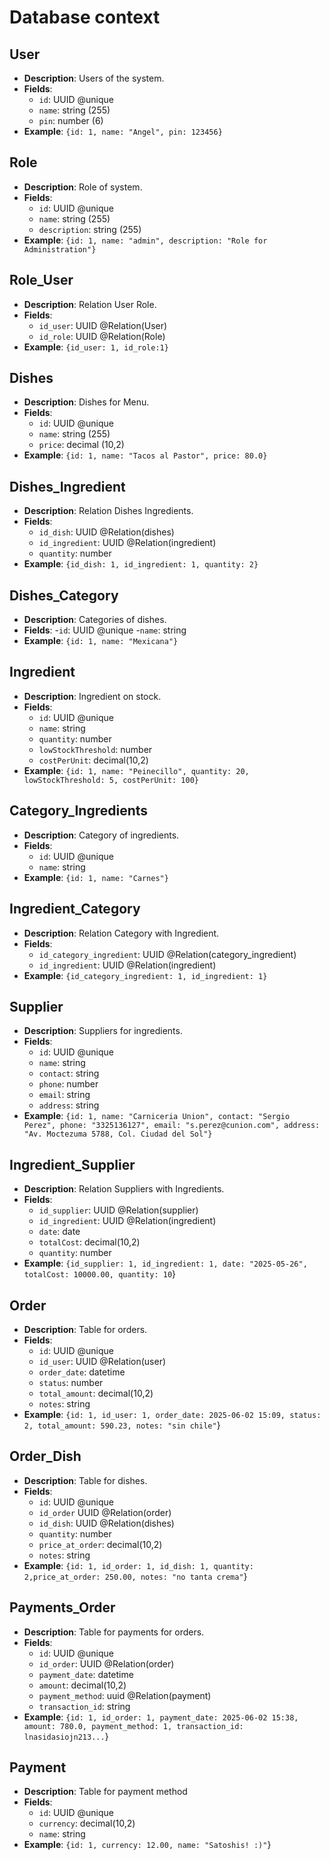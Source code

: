 # Database context

## User
- **Description**: Users of the system.
- **Fields**:
    - `id`: UUID @unique
    - `name`: string (255)
    - `pin`: number (6)
- **Example**: `{id: 1, name: "Angel", pin: 123456}`

## Role
- **Description**: Role of system.
- **Fields**:
    - `id`: UUID @unique
    - `name`: string (255)
    - `description`: string (255)
- **Example**: `{id: 1, name: "admin", description: "Role for Administration"}`

## Role_User
- **Description**: Relation User Role.
- **Fields**:
    - `id_user`: UUID @Relation(User)
    - `id_role`: UUID @Relation(Role)
- **Example**: `{id_user: 1, id_role:1}`

## Dishes
- **Description**: Dishes for Menu.
- **Fields**:
    - `id`: UUID @unique
    - `name`: string (255)
    - `price`: decimal (10,2)
- **Example**: `{id: 1, name: "Tacos al Pastor", price: 80.0}`

## Dishes_Ingredient
- **Description**: Relation Dishes Ingredients.
- **Fields**:
    - `id_dish`: UUID @Relation(dishes)
    - `id_ingredient`: UUID @Relation(ingredient)
    - `quantity`: number
- **Example**: `{id_dish: 1, id_ingredient: 1, quantity: 2}`


## Dishes_Category
- **Description**: Categories of dishes.
- **Fields**:
    -`id`: UUID @unique
    -`name`: string
- **Example**: `{id: 1, name: "Mexicana"}`

## Ingredient 
- **Description**: Ingredient on stock.
- **Fields**: 
    - `id`: UUID @unique
    - `name`: string
    - `quantity`: number
    - `lowStockThreshold`: number
    - `costPerUnit`: decimal(10,2)
- **Example**: `{id: 1, name: "Peinecillo", quantity: 20, lowStockThreshold: 5, costPerUnit: 100}`

## Category_Ingredients
- **Description**: Category of ingredients.
- **Fields**:
    - `id`: UUID @unique
    - `name`: string
- **Example**: `{id: 1, name: "Carnes"}`

## Ingredient_Category
- **Description**: Relation Category with Ingredient.
- **Fields**: 
    - `id_category_ingredient`: UUID @Relation(category_ingredient)
    - `id_ingredient`: UUID @Relation(ingredient)
- **Example**: `{id_category_ingredient: 1, id_ingredient: 1}`

## Supplier
- **Description**: Suppliers for ingredients.
- **Fields**:
    - `id`: UUID @unique
    - `name`: string
    - `contact`: string
    - `phone`: number
    - `email`: string
    - `address`: string
- **Example**: `{id: 1, name: "Carniceria Union", contact: "Sergio Perez", phone: "3325136127", email: "s.perez@cunion.com", address: "Av. Moctezuma 5788, Col. Ciudad del Sol"}`

## Ingredient_Supplier
- **Description**: Relation Suppliers with Ingredients.
- **Fields**:
    - `id_supplier`: UUID @Relation(supplier)
    - `id_ingredient`: UUID @Relation(ingredient)
    - `date`: date
    - `totalCost`: decimal(10,2)
    - `quantity`: number
- **Example**: `{id_supplier: 1, id_ingredient: 1, date: "2025-05-26", totalCost: 10000.00, quantity: 10`}

## Order
- **Description**: Table for orders.
- **Fields**:
    - `id`: UUID @unique
    - `id_user`: UUID @Relation(user)
    - `order_date`: datetime
    - `status`: number
    - `total_amount`: decimal(10,2)
    - `notes`: string
- **Example**: `{id: 1, id_user: 1, order_date: 2025-06-02 15:09, status: 2, total_amount: 590.23, notes: "sin chile"`}

## Order_Dish
- **Description**: Table for dishes.
- **Fields**:
    - `id`: UUID @unique
    - `id_order` UUID @Relation(order)
    - `id_dish`: UUID @Relation(dishes)
    - `quantity`: number
    - `price_at_order`: decimal(10,2)
    - `notes`: string
- **Example**: `{id: 1, id_order: 1, id_dish: 1, quantity: 2,price_at_order: 250.00, notes: "no tanta crema"`}

## Payments_Order
- **Description**: Table for payments for orders.
- **Fields**:
    - `id`: UUID @unique
    - `id_order`: UUID @Relation(order)
    - `payment_date`: datetime
    - `amount`: decimal(10,2)
    - `payment_method`: uuid @Relation(payment)
    - `transaction_id`: string
- **Example**: `{id: 1, id_order: 1, payment_date: 2025-06-02 15:38, amount: 780.0, payment_method: 1, transaction_id: lnasidasiojn213...`}

## Payment
- **Description**: Table for payment method
- **Fields**:
    - `id`: UUID @unique
    - `currency`: decimal(10,2)
    - `name`: string
- **Example**: `{id: 1, currency: 12.00, name: "Satoshis! :)"`}


